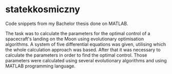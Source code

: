 # statekkosmiczny
Code snippets from my Bachelor thesis done on MATLAB.

The task was to calculate the parameters for the optimal control of a spacecraft's landing on the Moon using evolutionary optimisation algorithms.
A system of five differential equations was given, utilising which the whole calculation approach was based.
After that it was necessary to calculate the parameters in order to find the optimal control. Those parameters were calculated using several evolutionary algorithms and using MATLAB programming language. 
